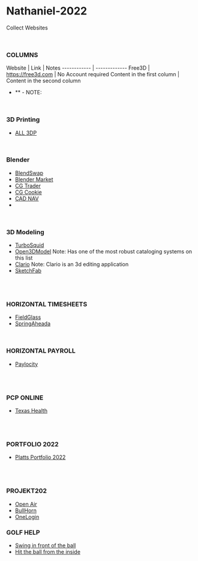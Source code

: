 # Nathaniel-2022
Collect Websites

<br>

### COLUMNS
Website | Link | Notes
------------ | -------------
Free3D | https://free3d.com | No Account required
Content in the first column | Content in the second column


* []()
** - NOTE: 

<br>

### 3D Printing
* [ALL 3DP](https://all3dp.com/)




<br>


### Blender
* [BlendSwap](https://www.blendswap.com)
* [Blender Market](https://blendermarket.com/)
* [CG Trader](https://www.cgtrader.com)
* [CG Cookie](https://cgcookie.com)
* [CAD NAV](https://www.cadnav.com/3d-models/sort-16-1.html)
* 


<br>

### 3D Modeling



* [TurboSquid](https://www.turbosquid.com)
* [Open3DModel](https://open3dmodel.com) Note: Has one of the most robust cataloging systems on this list
* [Clario](https://clara.io/) Note: Clario is an 3d editing application
* [SketchFab](https://sketchfab.com/)

<br><br>






### HORIZONTAL TIMESHEETS
- [FieldGlass](https://www.fieldglass.net/)
- [SpringAheada](https://horizontalintegration.springahead.com/)

<br>

### HORIZONTAL PAYROLL
- [Paylocity](https://access.paylocity.com/)


<br><br>


### PCP ONLINE
- [Texas Health](https://mychart.texashealth.org/MyChart/)


<br><br>


### PORTFOLIO 2022
- [Platts Portfolio 2022](http://nathanielplatts.com/wp-admin/)


<br><br>


### PROJEKT202
- [Open Air](https://auth.openair.com/login)
- [BullHorn](https://sl2-www.bte.bullhornstaffing.com/)
- [OneLogin](https://projekt202.onelogin.com/)


### GOLF HELP

- [Swing in front of the ball](https://www.youtube.com/watch?v=I6ZzDedxFWA&t=63s)
- [Hit the ball from the inside](https://youtu.be/lf5-CRJBi24)
